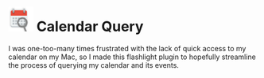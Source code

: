# <img src="./Icon.png" width="50"> Calendar Query

I was one-too-many times frustrated with the lack of quick access to my calendar on my Mac, so I made this flashlight plugin to hopefully streamline the process of querying my calendar and its events.


